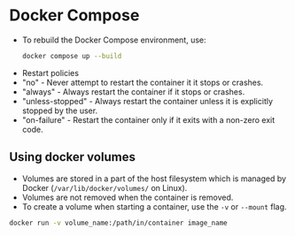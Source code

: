 # Docker Compose
- To rebuild the Docker Compose environment, use:
  ```bash
  docker compose up --build
  ```
- Restart policies
- "no" - Never attempt to restart the container it it stops or crashes.
- "always" - Always restart the container if it stops or crashes.
- "unless-stopped" - Always restart the container unless it is explicitly stopped by the user.
- "on-failure" - Restart the container only if it exits with a non-zero exit code.

## Using docker volumes
- Volumes are stored in a part of the host filesystem which is managed by Docker (`/var/lib/docker/volumes/` on Linux).
- Volumes are not removed when the container is removed.
- To create a volume when starting a container, use the `-v` or `--mount` flag.
```bash
docker run -v volume_name:/path/in/container image_name
```